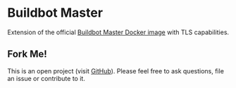 # Buildbot Master
Extension of the official [Buildbot Master Docker image](https://hub.docker.com/r/buildbot/buildbot-master) with TLS capabilities.

## Fork Me!
This is an open project (visit [GitHub](https://github.com/Hetsh/docker-buildbot-master)).
Please feel free to ask questions, file an issue or contribute to it.